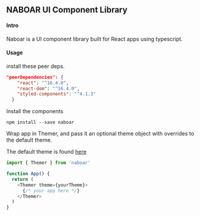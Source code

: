## NABOAR UI Component Library

#### Intro

Naboar is a UI component library built for React apps using typescript.

#### Usage

install these peer deps.

```json
"peerDependencies": {
    "react": "^16.4.0",
    "react-dom": "^16.4.0",
    "styled-components": "^4.1.3"
  }
```

Install the components

```npm install --save naboar```

Wrap app in Themer, and pass it an optional theme object with overrides to the default theme.

The default theme is found [here](https://github.com/naboar/naboar/blob/master/src/theme/index.tsx)

```ts
import { Themer } from 'naboar'

function App() {
  return (
    <Themer theme={yourTheme}>
      {/* your app here */}
    </Themer>
  )
}
```